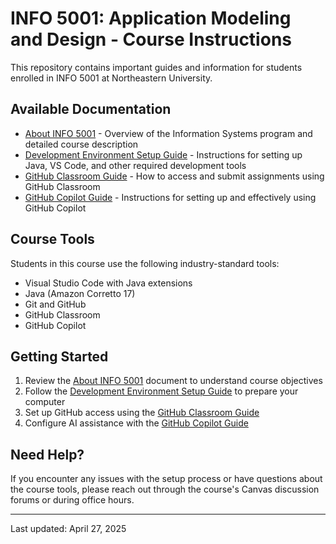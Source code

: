 # INFO 5001: Application Modeling and Design - Course Instructions

This repository contains important guides and information for students enrolled in INFO 5001 at Northeastern University.

## Available Documentation

- [About INFO 5001](about-info-5001.md) - Overview of the Information Systems program and detailed course description
- [Development Environment Setup Guide](dev-environment-setup-guide.md) - Instructions for setting up Java, VS Code, and other required development tools
- [GitHub Classroom Guide](github-classroom-guide.md) - How to access and submit assignments using GitHub Classroom
- [GitHub Copilot Guide](github-copilot-guide.md) - Instructions for setting up and effectively using GitHub Copilot

## Course Tools

Students in this course use the following industry-standard tools:

- Visual Studio Code with Java extensions
- Java (Amazon Corretto 17)
- Git and GitHub
- GitHub Classroom
- GitHub Copilot

## Getting Started

1. Review the [About INFO 5001](about-info-5001.md) document to understand course objectives
2. Follow the [Development Environment Setup Guide](dev-environment-setup-guide.md) to prepare your computer
3. Set up GitHub access using the [GitHub Classroom Guide](github-classroom-guide.md)
4. Configure AI assistance with the [GitHub Copilot Guide](github-copilot-guide.md)

## Need Help?

If you encounter any issues with the setup process or have questions about the course tools, please reach out through the course's Canvas discussion forums or during office hours.

---

Last updated: April 27, 2025
